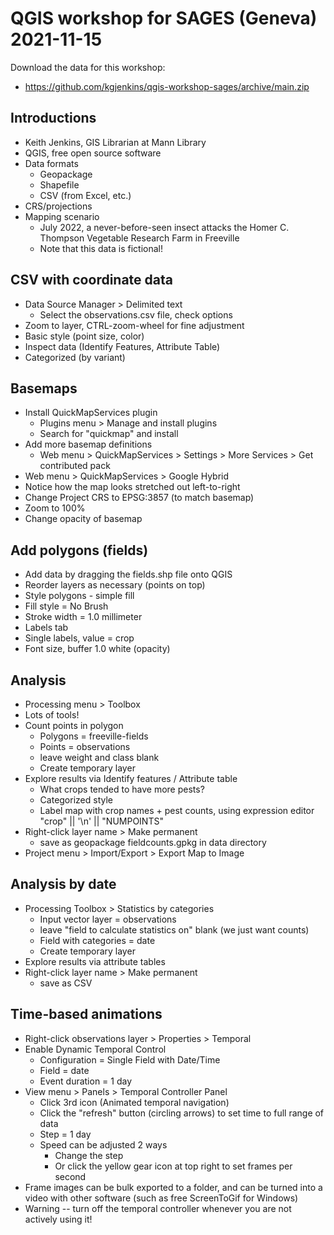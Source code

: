# QGIS workshop for SAGES (Geneva) 2021-11-15

Download the data for this workshop:
- https://github.com/kgjenkins/qgis-workshop-sages/archive/main.zip

## Introductions

- Keith Jenkins, GIS Librarian at Mann Library
- QGIS, free open source software
- Data formats
  - Geopackage
  - Shapefile
  - CSV (from Excel, etc.)
- CRS/projections
- Mapping scenario
  - July 2022, a never-before-seen insect attacks the Homer C. Thompson
    Vegetable Research Farm in Freeville
  - Note that this data is fictional!

## CSV with coordinate data
- Data Source Manager > Delimited text
  - Select the observations.csv file, check options
- Zoom to layer, CTRL-zoom-wheel for fine adjustment
- Basic style (point size, color)
- Inspect data (Identify Features, Attribute Table)
- Categorized (by variant)

## Basemaps
- Install QuickMapServices plugin
  - Plugins menu > Manage and install plugins
  - Search for "quickmap" and install
- Add more basemap definitions
  - Web menu > QuickMapServices > Settings > More Services > Get contributed pack
- Web menu > QuickMapServices > Google Hybrid
- Notice how the map looks stretched out left-to-right
- Change Project CRS to EPSG:3857 (to match basemap)
- Zoom to 100%
- Change opacity of basemap

## Add polygons (fields)
- Add data by dragging the fields.shp file onto QGIS
- Reorder layers as necessary (points on top)
- Style polygons - simple fill
- Fill style = No Brush
- Stroke width = 1.0 millimeter
- Labels tab
- Single labels, value = crop
- Font size, buffer 1.0 white (opacity)

## Analysis
- Processing menu > Toolbox
- Lots of tools!
- Count points in polygon
  - Polygons = freeville-fields
  - Points = observations
  - leave weight and class blank
  - Create temporary layer
- Explore results via Identify features / Attribute table
  - What crops tended to have more pests?
  - Categorized style
  - Label map with crop names + pest counts, using expression editor
    "crop" || '\n' || "NUMPOINTS"
- Right-click layer name > Make permanent
  - save as geopackage fieldcounts.gpkg in data directory
- Project menu > Import/Export > Export Map to Image

## Analysis by date
- Processing Toolbox > Statistics by categories
  - Input vector layer = observations
  - leave "field to calculate statistics on" blank (we just want counts)
  - Field with categories = date
  - Create temporary layer
- Explore results via attribute tables
- Right-click layer name > Make permanent
  - save as CSV

## Time-based animations
- Right-click observations layer > Properties > Temporal
- Enable Dynamic Temporal Control
  - Configuration = Single Field with Date/Time
  - Field = date
  - Event duration = 1 day
- View menu > Panels > Temporal Controller Panel
  - Click 3rd icon (Animated temporal navigation)
  - Click the "refresh" button (circling arrows) to set time to full range of data
  - Step = 1 day
  - Speed can be adjusted 2 ways
    - Change the step
    - Or click the yellow gear icon at top right to set frames per second
- Frame images can be bulk exported to a folder, and can be turned into a video
 with other software (such as free ScreenToGif for Windows)
- Warning -- turn off the temporal controller whenever you are not actively
  using it!

